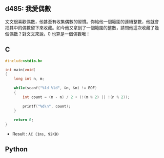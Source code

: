 ## d485: 我愛偶數
文文很喜歡偶數，他甚至有收集偶數的習慣。你給他一個範圍的連續整數，他就會把其中的偶數留下來收藏。如今他又拿到了一個範圍的整數，請問他這次收藏了幾個偶數？對文文來說，0 也算是一個偶數哦！

## C
```C
#include<stdio.h>

int main(void)
{
	long int n, m;
	
	while(scanf("%ld %ld", &n, &m) != EOF)
	{
		int count = (m - n) / 2 + (!(m % 2) || !(n % 2));
		
		printf("%d\n", count);
	}
	
	return 0;
}
```
 * Result : `AC (1ms, 92KB) `

## Python
